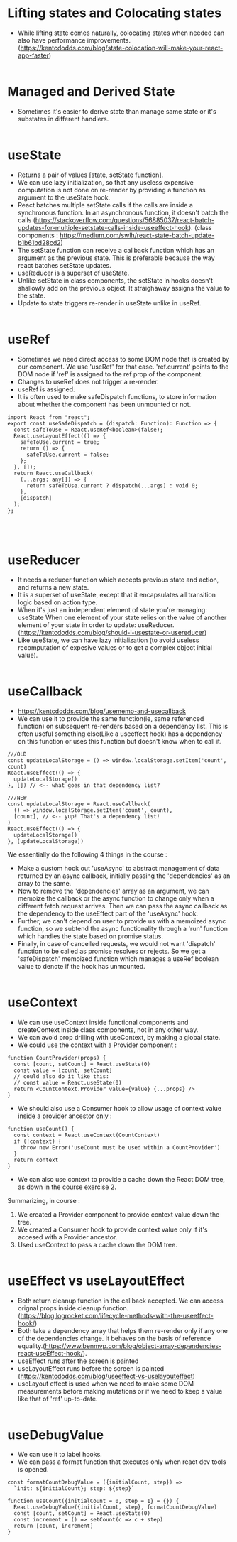 <h1>Lifting states and Colocating states</h1>

- While lifting state comes naturally, colocating states when needed can also have performance improvements.(https://kentcdodds.com/blog/state-colocation-will-make-your-react-app-faster)
<br/><br/>
 <h1>Managed and Derived State</h1>

- Sometimes it's easier to derive state than manage same state or it's substates in different handlers.
<br/><br/>
<h1>useState</h1>

- Returns a pair of values [state, setState function].
- We can use lazy initialization, so that any useless expensive computation is not done on re-render by providing a function as argument to the useState hook.
- React batches multiple setState calls if the calls are inside a synchronous function. In an asynchronous function, it doesn't batch the calls (https://stackoverflow.com/questions/56885037/react-batch-updates-for-multiple-setstate-calls-inside-useeffect-hook).
  (class components : https://medium.com/swlh/react-state-batch-update-b1b61bd28cd2)
- The setState function can receive a callback function which has an argument as the previous state. This is preferable because the way react batches setState updates.
- useReducer is a superset of useState.
- Unlike setState in class components, the setState in hooks doesn't shallowly add on the previous object. It straighaway assigns the value to the state.
- Update to state triggers re-render in useState unlike in useRef.
<br/><br/>
<h1>useRef</h1>

- Sometimes we need direct access to some DOM node that is created by our component. We use 'useRef' for that case. 'ref.current' points to the DOM node if 'ref' is assigned to the ref prop of the component.
- Changes to useRef does not trigger a re-render.
- useRef is assigned.
- It is often used to make safeDispatch functions, to store information about whether the component has been unmounted or not.

```
import React from "react";
export const useSafeDispatch = (dispatch: Function): Function => {
  const safeToUse = React.useRef<boolean>(false);
  React.useLayoutEffect(() => {
    safeToUse.current = true;
    return () => {
      safeToUse.current = false;
    };
  }, []);
  return React.useCallback(
    (...args: any[]) => {
      return safeToUse.current ? dispatch(...args) : void 0;
    },
    [dispatch]
  );
};

```

<br/><br/>

<h1>useReducer</h1>

- It needs a reducer function which accepts previous state and action, and returns a new state.
- It is a superset of useState, except that it encapsulates all transition logic based on action type.
- When it's just an independent element of state you're managing: useState
  When one element of your state relies on the value of another element of your state in order to update: useReducer. (https://kentcdodds.com/blog/should-i-usestate-or-usereducer)
- Like useState, we can have lazy initialization (to avoid useless recomputation of expesive values or to get a complex object initial value).
<br/><br/>
<h1>useCallback</h1>

- https://kentcdodds.com/blog/usememo-and-usecallback
- We can use it to provide the same function(ie, same referenced function) on subsequent re-renders based on a dependency list. This is often useful something else(Like a useeffect hook) has a dependency on this function or uses this function but doesn't know when to call it.

```
///OLD
const updateLocalStorage = () => window.localStorage.setItem('count', count)
React.useEffect(() => {
  updateLocalStorage()
}, []) // <-- what goes in that dependency list?

///NEW
const updateLocalStorage = React.useCallback(
  () => window.localStorage.setItem('count', count),
  [count], // <-- yup! That's a dependency list!
)
React.useEffect(() => {
  updateLocalStorage()
}, [updateLocalStorage])

```

We essentially do the following 4 things in the course :

- Make a custom hook out 'useAsync' to abstract management of data returned by an async callback, initially passing the 'dependencies' as an array to the same.
- Now to remove the 'dependencies' array as an argument, we can memoize the callback or the async function to change only when a different fetch request arrives. Then we can pass the async callback as the dependency to the useEffect part of the 'useAsync' hook.
- Further, we can't depend on user to provide us with a memoized async function, so we subtend the async functionality through a 'run' function which handles the state based on promise status.
- Finally, in case of cancelled requests, we would not want 'dispatch' function to be called as promise resolves or rejects. So we get a 'safeDispatch' memoized function which manages a useRef boolean value to denote if the hook has unmounted.
<br/><br/>
<h1>useContext</h1>

- We can use useContext inside functional components and createContext inside class components, not in any other way.
- We can avoid prop drilling with useContext, by making a global state.
- We could use the context with a Provider component :

```
function CountProvider(props) {
  const [count, setCount] = React.useState(0)
  const value = [count, setCount]
  // could also do it like this:
  // const value = React.useState(0)
  return <CountContext.Provider value={value} {...props} />
}

```

- We should also use a Consumer hook to allow usage of context value inside a provider ancestor only :

```
function useCount() {
  const context = React.useContext(CountContext)
  if (!context) {
    throw new Error('useCount must be used within a CountProvider')
  }
  return context
}
```

- We can also use context to provide a cache down the React DOM tree, as down in the course exercise 2.

Summarizing, in course :

1. We created a Provider component to provide context value down the tree.
2. We created a Consumer hook to provide context value only if it's accesed with a Provider ancestor.
3. Used useContext to pass a cache down the DOM tree.
<br/><br/>
<h1>useEffect vs useLayoutEffect</h1>

- Both return cleanup function in the callback accepted. We can access orignal props inside cleanup function. (https://blog.logrocket.com/lifecycle-methods-with-the-useeffect-hook/)
- Both take a dependency array that helps them re-render only if any one of the dependencies change. It behaves on the basis of reference equality.(https://www.benmvp.com/blog/object-array-dependencies-react-useEffect-hook/).
- useEffect runs after the screen is painted
- useLayoutEffect runs before the screen is painted
  (https://kentcdodds.com/blog/useeffect-vs-uselayouteffect)
- useLayout effect is used when we need to make some DOM measurements before making mutations or if we need to keep a value like that of 'ref' up-to-date.
<br/><br/>
<h1>useDebugValue</h1>

- We can use it to label hooks.
- We can pass a format function that executes only when react dev tools is opened.

```
const formatCountDebugValue = ({initialCount, step}) =>
  `init: ${initialCount}; step: ${step}`

function useCount({initialCount = 0, step = 1} = {}) {
  React.useDebugValue({initialCount, step}, formatCountDebugValue)
  const [count, setCount] = React.useState(0)
  const increment = () => setCount(c => c + step)
  return [count, increment]
}
```
